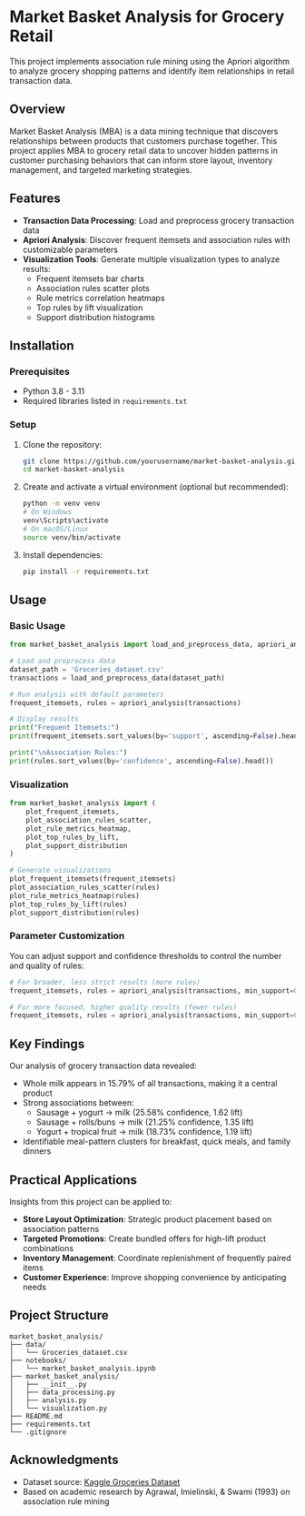 # Market Basket Analysis for Grocery Retail

This project implements association rule mining using the Apriori algorithm to analyze grocery shopping patterns and identify item relationships in retail transaction data.

## Overview

Market Basket Analysis (MBA) is a data mining technique that discovers relationships between products that customers purchase together. This project applies MBA to grocery retail data to uncover hidden patterns in customer purchasing behaviors that can inform store layout, inventory management, and targeted marketing strategies.

## Features

- **Transaction Data Processing**: Load and preprocess grocery transaction data
- **Apriori Analysis**: Discover frequent itemsets and association rules with customizable parameters
- **Visualization Tools**: Generate multiple visualization types to analyze results:
  - Frequent itemsets bar charts
  - Association rules scatter plots
  - Rule metrics correlation heatmaps
  - Top rules by lift visualization
  - Support distribution histograms

## Installation

### Prerequisites

- Python 3.8 - 3.11
- Required libraries listed in `requirements.txt`

### Setup

1. Clone the repository:
   ```bash
   git clone https://github.com/yourusername/market-basket-analysis.git
   cd market-basket-analysis
   ```

2. Create and activate a virtual environment (optional but recommended):
   ```bash
   python -m venv venv
   # On Windows
   venv\Scripts\activate
   # On macOS/Linux
   source venv/bin/activate
   ```

3. Install dependencies:
   ```bash
   pip install -r requirements.txt
   ```

## Usage

### Basic Usage

```python
from market_basket_analysis import load_and_preprocess_data, apriori_analysis

# Load and preprocess data
dataset_path = 'Groceries_dataset.csv'
transactions = load_and_preprocess_data(dataset_path)

# Run analysis with default parameters
frequent_itemsets, rules = apriori_analysis(transactions)

# Display results
print("Frequent Itemsets:")
print(frequent_itemsets.sort_values(by='support', ascending=False).head())

print("\nAssociation Rules:")
print(rules.sort_values(by='confidence', ascending=False).head())
```

### Visualization

```python
from market_basket_analysis import (
    plot_frequent_itemsets,
    plot_association_rules_scatter,
    plot_rule_metrics_heatmap,
    plot_top_rules_by_lift,
    plot_support_distribution
)

# Generate visualizations
plot_frequent_itemsets(frequent_itemsets)
plot_association_rules_scatter(rules)
plot_rule_metrics_heatmap(rules)
plot_top_rules_by_lift(rules)
plot_support_distribution(rules)
```

### Parameter Customization

You can adjust support and confidence thresholds to control the number and quality of rules:

```python
# For broader, less strict results (more rules)
frequent_itemsets, rules = apriori_analysis(transactions, min_support=0.001, min_confidence=0.02)

# For more focused, higher quality results (fewer rules)
frequent_itemsets, rules = apriori_analysis(transactions, min_support=0.01, min_confidence=0.1)
```

## Key Findings

Our analysis of grocery transaction data revealed:

- Whole milk appears in 15.79% of all transactions, making it a central product
- Strong associations between:
  - Sausage + yogurt → milk (25.58% confidence, 1.62 lift)
  - Sausage + rolls/buns → milk (21.25% confidence, 1.35 lift)
  - Yogurt + tropical fruit → milk (18.73% confidence, 1.19 lift)
- Identifiable meal-pattern clusters for breakfast, quick meals, and family dinners

## Practical Applications

Insights from this project can be applied to:

- **Store Layout Optimization**: Strategic product placement based on association patterns
- **Targeted Promotions**: Create bundled offers for high-lift product combinations
- **Inventory Management**: Coordinate replenishment of frequently paired items
- **Customer Experience**: Improve shopping convenience by anticipating needs

## Project Structure

```
market_basket_analysis/
├── data/
│   └── Groceries_dataset.csv
├── notebooks/
│   └── market_basket_analysis.ipynb
├── market_basket_analysis/
│   ├── __init__.py
│   ├── data_processing.py
│   ├── analysis.py
│   └── visualization.py
├── README.md
├── requirements.txt
└── .gitignore
```

## Acknowledgments

- Dataset source: [Kaggle Groceries Dataset](https://www.kaggle.com/datasets/heeraldedhia/groceries-dataset)
- Based on academic research by Agrawal, Imielinski, & Swami (1993) on association rule mining
